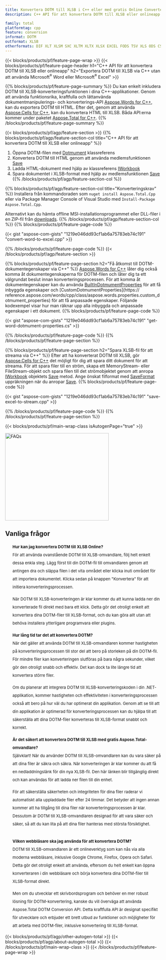 ```yaml
---
title: Konvertera DOTM till XLSB i C++ eller med gratis Online Converter
description: C++ API för att konvertera DOTM till XLSB eller onlineapp utan att använda Microsoft Word eller Microsoft Excel eller online. Testa gratis POT till CSV online-omvandlare snabbt innan du integrerar koden.

family: total
platformtag: cpp
feature: conversion
informat: DOTM
outformat: XLSB
otherformats: DIF XLT XLSM SXC XLTM XLTX XLSX EXCEL FODS TSV XLS ODS CSV XLAM
---
```

{{< blocks/products/pf/feature-page-wrap >}}
{{< blocks/products/pf/feature-page-header h1="C++ API för att konvertera DOTM till XLSB eller onlineapp" h2="Exportera DOTM till XLSB via C++ utan att använda Microsoft<sup>&reg;</sup> Word eller Microsoft<sup>&reg;</sup> Excel" >}}

{{% blocks/products/pf/feature-page-summary %}}
Du kan enkelt inkludera DOTM till XLSB-konverteringsfunktionen i dina C++-applikationer. Genom att använda funktionsrika, kraftfulla och lättanvända dokumentmanipulerings- och konverterings-API [Aspose.Words for C++](https://products.aspose.com/words/cpp/), kan du exportera DOTM till HTML. Efter det, genom att använda [Aspose.Cells for C++](https://products.aspose.com/cells/cpp/), kan du konvertera HTML till XLSB. Båda API:erna kommer under paketet [Aspose.Total for C++](https://products.aspose.com/total/cpp/). 
{{% /blocks/products/pf/feature-page-summary  %}}

{{< blocks/products/pf/agp/feature-section >}}
{{% blocks/products/pf/agp/feature-section-col title="C++ API för att konvertera DOTM till XLSB eller onlineapp" %}}
1. Öppna DOTM-filen med [Dotmument](https://reference.aspose.com/words/cpp/class/aspose.words.dotmument) klassreferens
2. Konvertera DOTM till HTML genom att använda medlemsfunktionen [Save](https://reference.aspose.com/words/cpp/class/aspose.words.dotmument#save_string_saveformat)
3. Ladda HTML-dokument med hjälp av klassreferens [IWorkbook](https://reference.aspose.com/cells/cpp/class/aspose.cells.i_workbook)
4. Spara dokumentet i XLSB-format med hjälp av medlemsfunktionen [Save](https://reference.aspose.com/cells/cpp/class/aspose.cells.i_workbook#a5dc7de23f7ceba76a05dc1d49f51502e)
{{% /blocks/products/pf/agp/feature-section-col %}}

{{% blocks/products/pf/agp/feature-section-col title="Konverteringskrav" %}}
Installera från kommandoraden som ```nuget install Aspose.Total.Cpp``` eller via Package Manager Console of Visual Studio med ```Install-Package Aspose.Total.Cpp```.

Alternativt kan du hämta offline MSI-installationsprogrammet eller DLL-filer i en ZIP-fil från [downloads](https://releases.aspose.comtotal/cpp).
{{% /blocks/products/pf/agp/feature-section-col %}}
{{% blocks/products/pf/feature-page-code %}}

{{< gist "aspose-com-gists" "1219e046dd93cf1ab6a75783eb74c191" "convert-word-to-excel.cpp" >}}



{{% /blocks/products/pf/feature-page-code %}}
{{< /blocks/products/pf/agp/feature-section >}}

{{% blocks/products/pf/feature-page-section  h2="Få åtkomst till DOTM-dokumentegenskaper via C++" %}}
[Aspose.Words for C++](https://products.aspose.com/words/cpp/) låter dig också komma åt dokumentegenskaperna för DOTM-filen och låter dig ta ett välgrundat beslut innan konverteringsprocessen. För att komma åt dokumentegenskaper kan du använda [BuiltInDotmumentProperties](https://reference.aspose.com/words/cpp/class/aspose.words.properties.built_in_dotmument_properties) för att få inbyggda egenskaper och [CustomDotmumentProperties](https:// reference.aspose.com/words/cpp/class/aspose.words.properties.custom_dotmument_properties) för att få anpassade egenskaper. Följande kodexempel visar hur man räknar upp alla inbyggda och anpassade egenskaper i ett dokument.
{{% blocks/products/pf/feature-page-code %}}

{{< gist "aspose-com-gists" "1219e046dd93cf1ab6a75783eb74c191" "get-word-dotmument-properties.cs" >}}

{{% /blocks/products/pf/feature-page-code  %}}
{{% /blocks/products/pf/feature-page-section %}}

{{% blocks/products/pf/feature-page-section  h2="Spara XLSB-fil för att streama via C++" %}}
Efter att ha konverterat DOTM till XLSB, gör [Aspose.Cells for C++](https://products.aspose.com/cells/cpp/) det möjligt för dig att spara ditt dokument för att streama. För att spara filer till en ström, skapa ett MemoryStream- eller FileStream-objekt och spara filen till det strömobjektet genom att anropa [IWorkbook](https://reference.aspose.com/cells/cpp/class/aspose.cells.i_workbook) objektets [Save](https://reference.aspose.com/cells/cpp/class/aspose.cells.i_workbook#a77072cfb929787df9ad1f38b02f58349) metod. Ange önskat filformat med [SaveFormat](https://reference.aspose.com/cells/cpp/namespace/aspose.cells#a11cae527e4e68f1adcac8f47ea64481a) uppräkningen när du anropar [Save](https://reference.aspose.com).
{{% blocks/products/pf/feature-page-code %}}

{{< gist "aspose-com-gists" "1219e046dd93cf1ab6a75783eb74c191" "save-excel-to-stream.cpp" >}}

{{% /blocks/products/pf/feature-page-code  %}}
{{% /blocks/products/pf/feature-page-section %}}

{{< blocks/products/pf/main-wrap-class isAutogenPage="true" >}}
<style>.howtolist li{margin-right: 0!important;line-height: 26px;position: relative;margin-bottom: 10px;font-size: 13px;list-style-type: none;}</style>
<div class="col-md-12 tl bg-gray-dark howtolist section">
  <a class="anchor" name="faqpage"></a>
  <div class="container tl dflex" itemscope="" itemtype="https://schema.org/FAQPage">
      <div class="col-md-4 howtosectiongfx">
          <img class="social-panel-hide-on-mobile" src="https://www.groupdocs.cloud/templates/brand/images/groupdocs/conversion/groupdocs_conversion-brand.png" alt="FAQs" width="335" height="283">
      </div>
      <div class="howtosection col-md-8">
          <div>
              <h2>Vanliga frågor</h2>
              <ul>
                  <li itemscope="" itemprop="mainEntity" itemtype="https://schema.org/Question">
                      <div>
                          <span itemprop="name"><b>Hur kan jag konvertera DOTM till XLSB Online?</b></span>
                      </div>
                      <div itemscope="" itemprop="acceptedAnswer" itemtype="https://schema.org/Answer">
                          <span itemprop="text">För att använda ovanstående DOTM till XLSB-omvandlare, följ helt enkelt dessa enkla steg. Lägg först till din DOTM-fil till omvandlaren genom att antingen dra och släppa filen i det vita området eller klicka inuti området för att importera dokumentet. Klicka sedan på knappen "Konvertera" för att initiera konverteringsprocessen.<br />

När DOTM till XLSB-konverteringen är klar kommer du att kunna ladda ner din konverterade fil direkt med bara ett klick. Detta gör det otroligt enkelt att konvertera dina DOTM-filer till XLSB-format, och du kan göra allt utan att behöva installera ytterligare programvara eller plugins.</span>
                      </div>
                  </li>
                  <li itemscope="" itemprop="mainEntity" itemtype="https://schema.org/Question">
                      <div>
                          <span itemprop="name"><b>Hur lång tid tar det att konvertera DOTM?</b></span>
                      </div>
                      <div itemscope="" itemprop="acceptedAnswer" itemtype="https://schema.org/Answer">
                          <span itemprop="text">När det gäller att använda DOTM till XLSB-omvandlaren kommer hastigheten på konverteringsprocessen till stor del att bero på storleken på din DOTM-fil. För mindre filer kan konverteringen slutföras på bara några sekunder, vilket gör den otroligt snabb och effektiv. Det kan dock ta lite längre tid att konvertera större filer.<br />

Om du planerar att integrera DOTM till XLSB-konverteringskoden i din .NET-applikation, kommer hastigheten och effektiviteten i konverteringsprocessen också att bero på hur väl du har optimerat din applikation. Genom att se till att din applikation är optimerad för konverteringsprocessen kan du hjälpa till att säkerställa att dina DOTM-filer konverteras till XLSB-format snabbt och korrekt.</span>
                      </div>
                  </li>
                  <li itemscope="" itemprop="mainEntity" itemtype="https://schema.org/Question">
                      <div>
                          <span itemprop="name"><b>Är det säkert att konvertera DOTM till XLSB med gratis Aspose.Total-omvandlare?</b></span>
                      </div>
                      <div itemscope="" itemprop="acceptedAnswer" itemtype="https://schema.org/Answer">
                          <span itemprop="text">Självklart! När du använder DOTM till XLSB-omvandlaren kan du vara säker på att dina filer är säkra och säkra. När konverteringen är klar kommer du att få en nedladdningslänk för din nya XLSB-fil. Den här länken blir tillgänglig direkt och kan användas för att ladda ner filen till din enhet.<br />

För att säkerställa säkerheten och integriteten för dina filer raderar vi automatiskt alla uppladdade filer efter 24 timmar. Det betyder att ingen annan kommer att ha tillgång till dina filer när konverteringsprocessen är klar. Dessutom är DOTM till XLSB-omvandlaren designad för att vara säker och säker, så att du kan lita på att dina filer hanteras med största försiktighet.</span>
                      </div>
                  </li>                 
                  <li itemscope="" itemprop="mainEntity" itemtype="https://schema.org/Question">
                      <div>
                          <span itemprop="name"><b>Vilken webbläsare ska jag använda för att konvertera DOTM?</b></span>
                      </div>
                      <div itemscope="" itemprop="acceptedAnswer" itemtype="https://schema.org/Answer">
                          <span itemprop="text">DOTM till XLSB-omvandlaren är ett onlineverktyg som kan nås via alla moderna webbläsare, inklusive Google Chrome, Firefox, Opera och Safari. Detta gör det otroligt enkelt att använda, eftersom du helt enkelt kan öppna konverteraren i din webbläsare och börja konvertera dina DOTM-filer till XLSB-format direkt.<br />

Men om du utvecklar ett skrivbordsprogram och behöver en mer robust lösning för DOTM-konvertering, kanske du vill överväga att använda Aspose.Total DOTM Conversion API. Detta kraftfulla API är designat specifikt för utvecklare och erbjuder ett brett utbud av funktioner och möjligheter för att arbeta med DOTM-filer, inklusive konvertering till XLSB-format.</span>
                      </div>
                  </li>
              </ul>
          </div>
      </div>
  </div>
{{< blocks/products/pf/agp/other-autogen-total >}}
{{< blocks/products/pf/agp/about-autogen-total >}}
{{< /blocks/products/pf/main-wrap-class >}}
{{< /blocks/products/pf/feature-page-wrap >}}